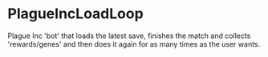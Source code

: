 # PlagueIncLoadLoop
Plague Inc 'bot' that loads the latest save, finishes the match and collects 'rewards/genes' and then does it again for as many times as the user wants.
